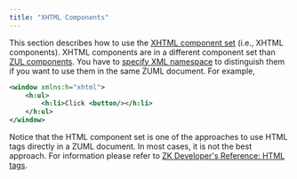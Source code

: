 ```yaml
---
title: "XHTML Components"
---
```




This section describes how to use the [XHTML component set](/zuml_ref/xhtml) (i.e., XHTML
components). XHTML components are in a different component set than [ZUL components](/zuml_ref/zul). You have to
[specify XML namespace](/zuml_ref/languages) to
distinguish them if you want to use them in the same ZUML document. For
example,

```xml
<window xmlns:h="xhtml">
    <h:ul>
        <h:li>Click <button/></h:li>
    </h:ul>
</window>
```

Notice that the HTML component set is one of the approaches to use HTML
tags directly in a ZUML document. In most cases, it is not the best
approach. For information please refer to [ZK Developer's Reference: HTML tags]({{site.baseurl}}/zk_dev_ref/ui_patterns/html_tags).